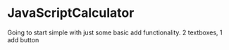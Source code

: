 # JavaScriptCalculator
Going to start simple with just some basic add functionality.
2 textboxes, 1 add button
